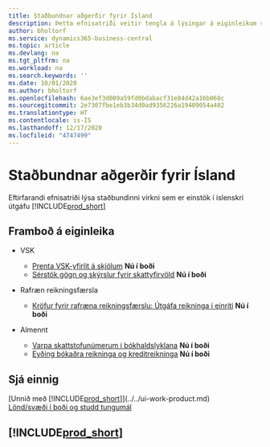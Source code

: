```yaml
---
title: Staðbundnar aðgerðir fyrir Ísland
description: Þetta efnisatriði veitir tengla á lýsingar á eiginleikum sem eru sérstaklega fyrir íslenska útgáfu Dynamics 365 Business Central.
author: bholtorf
ms.service: dynamics365-business-central
ms.topic: article
ms.devlang: na
ms.tgt_pltfrm: na
ms.workload: na
ms.search.keywords: ''
ms.date: 10/01/2020
ms.author: bholtorf
ms.openlocfilehash: 6ae3ef3d009a59fd0bdabacf31e84d42a16b068c
ms.sourcegitcommit: 2e7307fbe1eb3b34d0ad9356226a19409054a402
ms.translationtype: HT
ms.contentlocale: is-IS
ms.lasthandoff: 12/17/2020
ms.locfileid: "4747499"
---
```

# <a name="iceland-local-functionality"></a>Staðbundnar aðgerðir fyrir Ísland

Eftirfarandi efnisatriði lýsa staðbundinni virkni sem er einstök í íslenskri útgáfu [!INCLUDE[prod_short](../../includes/prod_short.md)]

## <a name="feature-availability"></a>Framboð á eiginleika

* VSK
    * [Prenta VSK-yfirlit á skjölum](how-to-print-vat-summary-information-on-documents.md) **Nú í boði**
    * [Sérstök gögn og skýrslur fyrir skattyfirvöld](special-data-output-and-reports-for-the-tax-authority.md) **Nú í boði**

* Rafræn reikningsfærsla
    * [Kröfur fyrir rafræna reikningsfærslu: Útgáfa reikninga í einriti](electronic-invoicing-requirement-issuing-single-copy-invoice.md) **Nú í boði**

* Almennt  
    * [Varpa skattstofunúmerum í bókhaldslyklana](how-to-map-irs-numbers-to-chart-of-accounts.md) **Nú í boði**
    * [Eyðing bókaðra reikninga og kreditreikninga](deleting-posted-invoices-and-credit-memos.md) **Nú í boði**

## <a name="see-also"></a>Sjá einnig

[Unnið með [!INCLUDE[prod_short](../../includes/prod_short.md)]](../../ui-work-product.md)  
[Lönd/svæði í boði og studd tungumál](/dynamics365/business-central/dev-itpro/compliance/apptest-countries-and-translations)  

## [!INCLUDE[prod_short](../../includes/free_trial_md.md)]
